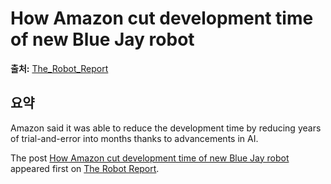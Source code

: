# How Amazon cut development time of new Blue Jay robot

**출처:** [The_Robot_Report](https://www.therobotreport.com/how-amazon-cut-development-time-of-new-blue-jay-robot/)

## 요약
Amazon said it was able to reduce the development time by reducing years of trial-and-error into months thanks to advancements in AI.

The post [How Amazon cut development time of new Blue Jay robot](https://www.therobotreport.com/how-amazon-cut-development-time-of-new-blue-jay-robot/) appeared first on [The Robot Report](https://www.therobotreport.com).
